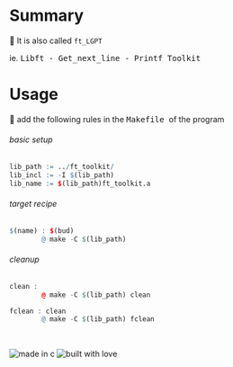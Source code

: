 # Summary

:sunflower: It is also called `ft_LGPT`

ie. <kbd> Libft - Get_next_line - Printf Toolkit </kbd>

# Usage

:avocado: add the following rules in the <kbd> Makefile </kbd> of the program


###### basic setup

```r
lib_path := ../ft_toolkit/
lib_incl := -I $(lib_path)
lib_name := $(lib_path)ft_toolkit.a
```

###### target recipe

```r
$(name) : $(bud)
        @ make -C $(lib_path)
```

###### cleanup

```r
clean :
        @ make -C $(lib_path) clean

fclean : clean
        @ make -C $(lib_path) fclean
```
&nbsp;

![made in c](http://ForTheBadge.com/images/badges/made-with-c.svg)
![built with love](http://ForTheBadge.com/images/badges/built-with-love.svg)
